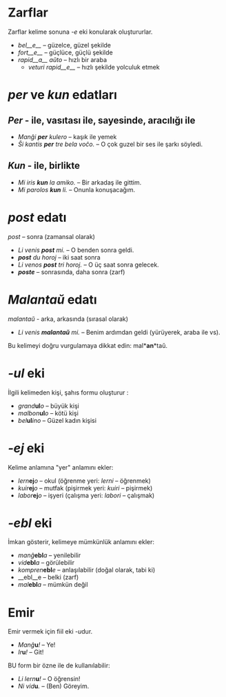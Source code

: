 # Zarflar

Zarflar kelime sonuna *-e* eki konularak oluştururlar.

- *bel__e__*   – güzelce, güzel şekilde
- *fort__e__*  – güçlüce, güçlü şekilde
- *rapid__a__ aŭto*   – hızlı bir araba
	- *veturi rapid__e__*   – hızlı şekilde yolculuk etmek


# *per* ve *kun* edatları

## *Per* - ile, vasıtası ile, sayesinde, aracılığı ile

- *Manĝi __per__ kulero* – kaşık ile yemek
- *Ŝi kantis __per__ tre bela voĉo.* – O çok guzel bir ses ile şarkı söyledi.
 
## *Kun* - ile, birlikte        

- *Mi iris __kun__ la amiko.*    – Bir arkadaş ile gittim.
- *Mi parolos __kun__ li.*       – Onunla konuşacağım.



# *post* edatı

*post* – sonra (zamansal olarak)

- *Li venis __post__ mi.*   – O benden sonra geldi.
- *__post__ du horoj* – iki saat sonra
- *Li venos __post__ tri horoj.* – O üç saat sonra gelecek.
- *__poste__* – sonrasında, daha sonra (zarf)


# *Malantaŭ* edatı

*malantaŭ* - arka, arkasında (sırasal olarak)

- *Li venis __malantaŭ__ mi.* – Benim ardımdan geldi (yürüyerek, araba ile vs).

Bu kelimeyi doğru vurgulamaya dikkat edin: mal*__an__*taŭ.
 
# *-ul* eki

İlgili kelimeden kişi, şahıs formu oluşturur :

- *grand*__ul__*o*  – büyük kişi
- *malbon*__ul__*o* – kötü kişi
- *bel*__ul__*ino*  – Güzel kadın kişisi

 

# *-ej* eki

Kelime anlamına "yer" anlamını ekler:

- *lern*__ej__*o*  – okul (öğrenme yeri: *lerni* – öğrenmek)
- *kuir*__ej__*o*  – mutfak (pişirmek yeri: *kuiri* – pişirmek)
- *labor*__ej__*o* – işyeri (çalışma yeri: *labori* – çalışmak)
 

# *-ebl* eki

İmkan gösterir, kelimeye mümkünlük anlamını ekler:

- *manĝ*__ebl__*a* – yenilebilir
- *vid*__ebl__*a* – görülebilir
- *kompren*__ebl__*e* – anlaşılabilir (doğal olarak, tabi ki)
- __ebl__e – belki (zarf)
- *mal*__ebl__*a* – mümkün değil


# Emir

Emir vermek için fiil eki *-u*dur.

- *Manĝ*__u__*!*   – Ye!
- *Ir*__u__*!*   – Git!

BU form bir özne ile de kullanılabilir:

- *Li lern*__u__*!* – O öğrensin!
- *Ni vid*__u__*.*  – (Ben) Göreyim.
 
